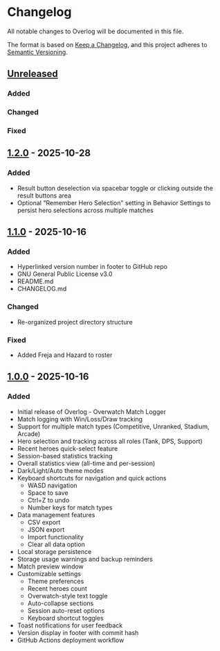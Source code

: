 # Changelog

All notable changes to Overlog will be documented in this file.

The format is based on [Keep a Changelog](https://keepachangelog.com/en/1.0.0/),
and this project adheres to [Semantic Versioning](https://semver.org/spec/v2.0.0.html).

## [Unreleased]
### Added
### Changed
### Fixed

## [1.2.0] - 2025-10-28
### Added
- Result button deselection via spacebar toggle or clicking outside the result buttons area
- Optional "Remember Hero Selection" setting in Behavior Settings to persist hero selections across multiple matches

## [1.1.0] - 2025-10-16
### Added
- Hyperlinked version number in footer to GitHub repo
- GNU General Public License v3.0
- README.md
- CHANGELOG.md
### Changed
- Re-organized project directory structure
### Fixed
- Added Freja and Hazard to roster

## [1.0.0] - 2025-10-16
### Added
- Initial release of Overlog - Overwatch Match Logger
- Match logging with Win/Loss/Draw tracking
- Support for multiple match types (Competitive, Unranked, Stadium, Arcade)
- Hero selection and tracking across all roles (Tank, DPS, Support)
- Recent heroes quick-select feature
- Session-based statistics tracking
- Overall statistics view (all-time and per-session)
- Dark/Light/Auto theme modes
- Keyboard shortcuts for navigation and quick actions
  - WASD navigation
  - Space to save
  - Ctrl+Z to undo
  - Number keys for match types
- Data management features
  - CSV export
  - JSON export
  - Import functionality
  - Clear all data option
- Local storage persistence
- Storage usage warnings and backup reminders
- Match preview window
- Customizable settings
  - Theme preferences
  - Recent heroes count
  - Overwatch-style text toggle
  - Auto-collapse sections
  - Session auto-reset options
  - Keyboard shortcut toggles
- Toast notifications for user feedback
- Version display in footer with commit hash
- GitHub Actions deployment workflow

[Unreleased]: https://github.com/NewbGoob/overlog/compare/v1.2.0...HEAD
[1.2.0]: https://github.com/NewbGoob/overlog/compare/v1.1.0...v1.2.0
[1.1.0]: https://github.com/NewbGoob/overlog/compare/v1.0.0...v1.1.0
[1.0.0]: https://github.com/NewbGoob/overlog/tree/v1.0.0
